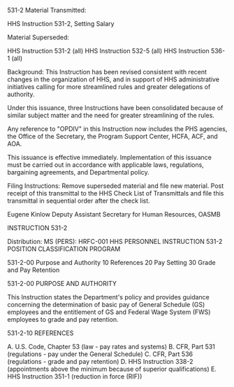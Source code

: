 
531-2
Material Transmitted:

HHS Instruction 531-2, Setting Salary

Material Superseded:

HHS Instruction 531-2 (all)
HHS Instruction 532-5 (all)
HHS Instruction 536-1 (all)

Background:
This Instruction has been revised consistent with recent changes in the organization of HHS,  and in support of HHS administrative initiatives  calling  for more  streamlined  rules  and greater delegations of authority.

Under this issuance, three Instructions have been consolidated because of similar subject matter and the  need for greater streamlining of the rules.

Any reference to "OPDIV" in this Instruction now includes the PHS agencies, the Office of the Secretary, the Program Support Center, HCFA, ACF, and AOA.

This issuance is effective immediately.  Implementation of this issuance must be carried out in accordance with applicable laws, regulations, bargaining agreements, and Departmental policy.

Filing Instructions:
Remove superseded material and file new material. Post receipt of this transmittal to the HHS Check List of Transmittals and file this transmittal in sequential order after the check list.





Eugene  Kinlow
Deputy Assistant Secretary for Human Resources, OASMB



INSTRUCTION 531-2

Distribution:  MS (PERS):  HRFC-001 
HHS PERSONNEL INSTRUCTION 531-2
POSITION CLASSIFICATION PROGRAM

531-2-00	Purpose and Authority
	10	References
	20	Pay Setting
	30	Grade and Pay Retention

531-2-00  PURPOSE AND AUTHORITY

This Instruction states the Department's policy and provides guidance concerning the determination of basic pay of General Schedule (GS) employees and the entitlement of GS and Federal Wage System (FWS) employees to grade and pay retention.

531-2-10  REFERENCES

A.	U.S. Code, Chapter 53 (law - pay rates and systems)
B.	CFR, Part 531 (regulations - pay under the General Schedule)
C.	CFR, Part 536 (regulations - grade and pay retention)
D.	HHS Instruction 338-2 (appointments above the minimum because of superior qualifications)
E.	HHS Instruction 351-1 (reduction in force (RIF))
